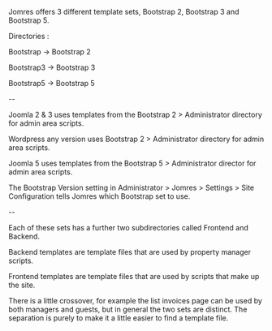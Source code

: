 Jomres offers 3 different template sets, Bootstrap 2, Bootstrap 3 and Bootstrap 5.

Directories :

Bootstrap -> Bootstrap 2

Bootstrap3 -> Bootstrap 3

Bootstrap5 -> Bootstrap 5

--

Joomla 2 & 3 uses templates from the Bootstrap 2 > Administrator directory for admin area scripts.

Wordpress any version uses  Bootstrap 2 > Administrator directory for admin area scripts.

Joomla 5 uses templates from the Bootstrap 5 > Administrator director for admin area scripts.

The Bootstrap Version setting in Administrator > Jomres > Settings > Site Configuration tells Jomres which Bootstrap set to use.

--

Each of these sets has a further two subdirectories called Frontend and Backend. 

Backend templates are template files that are used by property manager scripts.

Frontend templates are template files that are used by scripts that make up the site.

There is a little crossover, for example the list invoices page can be used by both managers and guests, but in general the two sets are distinct. The separation is purely to make it a little easier to find a template file.

